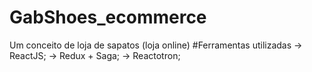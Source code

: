 # GabShoes_ecommerce
Um conceito de loja de sapatos (loja online)
#Ferramentas utilizadas
-> ReactJS;
-> Redux + Saga;
-> Reactotron;
